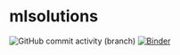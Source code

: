 # mlsolutions
![GitHub commit activity (branch)](https://img.shields.io/github/commit-activity/m/XavierSpycy/mlsolutions/main)
[![Binder](https://mybinder.org/badge_logo.svg)](https://mybinder.org/v2/gh/XavierSpycy/mlsolutions/main?labpath=test.ipynb)
